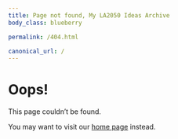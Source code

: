 ```yaml
---
title: Page not found, My LA2050 Ideas Archive
body_class: blueberry

permalink: /404.html

canonical_url: /
---
```


# Oops!

<div class="introduction" markdown="1">
This page couldn’t be found.

You may want to visit our [home page](/) instead.
</div>
